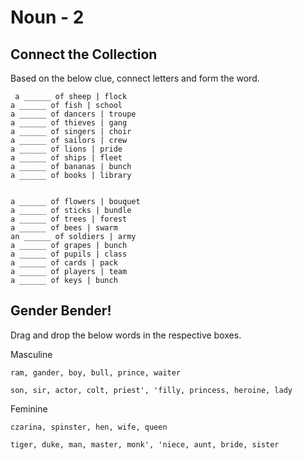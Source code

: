 # Noun - 2

## Connect the Collection

Based on the below clue, connect letters and form the word.

```
 a ______ of sheep | flock
a ______ of fish | school
a ______ of dancers | troupe
a ______ of thieves | gang
a ______ of singers | choir
a ______ of sailors | crew
a ______ of lions | pride
a ______ of ships | fleet
a ______ of bananas | bunch
a ______ of books | library 


a ______ of flowers | bouquet
a ______ of sticks | bundle
a ______ of trees | forest
a ______ of bees | swarm
an ______ of soldiers | army
a ______ of grapes | bunch
a ______ of pupils | class
a ______ of cards | pack
a ______ of players | team
a ______ of keys | bunch

```

## Gender Bender!

Drag and drop the below words in the respective boxes.

Masculine
```
ram, gander, boy, bull, prince, waiter

son, sir, actor, colt, priest', 'filly, princess, heroine, lady
```

Feminine
```
czarina, spinster, hen, wife, queen

tiger, duke, man, master, monk', 'niece, aunt, bride, sister
```
